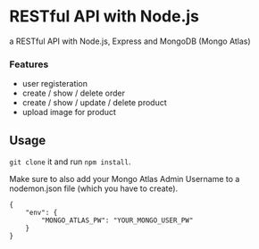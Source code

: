 # RESTful API with Node.js
a RESTful API with Node.js, Express and MongoDB (Mongo Atlas)
### Features
- user registeration
- create / show / delete order
- create / show / update / delete product
- upload image for product

## Usage
```git clone``` it and run ```npm install```.

Make sure to also add your Mongo Atlas Admin Username to a nodemon.json file (which you have to create).

```
{
    "env": {
        "MONGO_ATLAS_PW": "YOUR_MONGO_USER_PW"
    }
}
```
